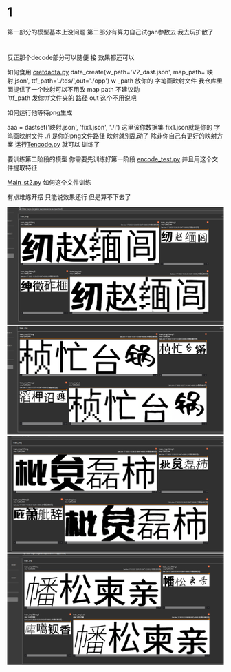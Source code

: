 # 1
第一部分的模型基本上没问题 第二部分有算力自己试gan参数去  我去玩扩散了

# 
反正那个decode部分可以随便 接 效果都还可以 

如何食用 [cretdadta.py](cretdadta.py) data_create(w_path='V2_dast.json', map_path='映射.json', ttf_path='./tds/',out='./opp')
w _path 放你的 字笔画映射文件  我仓库里面提供了一个映射可以不用改 map path 不建议动   
‘ttf_path 发你ttf文件夹的 路径  out 这个不用说吧

如何运行他等待png生成



aaa = dastset('映射.json', 'fix1.json', './i')  这里该你数据集  fix1.json就是你的 字笔画映射文件
./i 是你的png文件路径
映射就别乱动了 除非你自己有更好的映射方案
运行[Tencode.py](Tencode.py)  就可以 训练了

要训练第二阶段的模型 你需要先训练好第一阶段
[encode_test.py](encode_test.py) 并且用这个文件提取特征

[Main_st2.py](Main_st2.py) 如何这个文件训练


有点难炼开摆  只能说效果还行 但是算不下去了

![1.png](1.png)![2.png](2.png)![3.png](3.png)![4.png](4.png)
